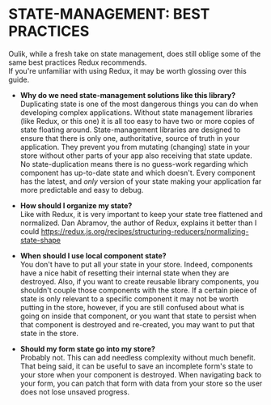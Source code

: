 # STATE-MANAGEMENT: BEST PRACTICES #
Oulik, while a fresh take on state management, does still oblige some of the same best practices Redux recommends.  
If you're unfamiliar with using Redux, it may be worth glossing over this guide.

* **Why do we need state-management solutions like this library?**  
Duplicating state is one of the most dangerous things you can do when developing complex applications. Without state management libraries (like Redux, or this one) it is all too easy to have two or more copies of state floating around. State-management libraries are designed to ensure that there is only one, authoritative, source of truth in your application. They prevent you from mutating (changing) state in your store without other parts of your app also receiving that state update. No state-duplication means there is no guess-work regarding which component has up-to-date state and which doesn't. Every component has the latest, and *only* version of your state making your application far more predictable and easy to debug.

* **How should I organize my state?**  
Like with Redux, it is very important to keep your state tree flattened and normalized. Dan Abramov, the author of Redux, explains it better than I could https://redux.js.org/recipes/structuring-reducers/normalizing-state-shape

* **When should I use local component state?**  
 You don't have to put all your state in your store. Indeed, components have a nice habit of resetting their internal state when they are destroyed. Also, if you want to create reusable library components, you shouldn't couple those components with the store. If a certain piece of state is only relevant to a specific component it may not be worth putting in the store, however, if you are still confused about what is going on inside that component, or you want that state to persist when that component is destroyed and re-created, you may want to put that state in the store.

* **Should my form state go into my store?**  
Probably not. This can add needless complexity without much benefit. That being said, it can be useful to save an incomplete form's state to your store when your component is destroyed. When navigating back to your form, you can patch that form with data from your store so the user does not lose unsaved progress.
